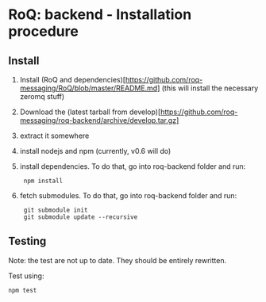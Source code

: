 RoQ: backend - Installation procedure
=====================================

Install
-------

1. Install (RoQ and dependencies)[https://github.com/roq-messaging/RoQ/blob/master/README.md] 
(this will install the necessary zeromq stuff)
2. Download the (latest tarball from develop)[https://github.com/roq-messaging/roq-backend/archive/develop.tar.gz]
3. extract it somewhere
4. install nodejs and npm (currently, v0.6 will do)
5. install dependencies. To do that, go into roq-backend folder and run: 
		
		npm install
		
6. fetch submodules. To do that, go into roq-backend folder and run:

		git submodule init
		git submodule update --recursive
      
Testing
-------

Note: the test are not up to date. They should be entirely rewritten.
  
Test using:

    npm test
